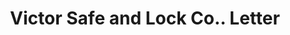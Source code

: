 ---
doi: 10.7916/D8GQ88WM
date_other: unknown
date_other_textual: unknown
form: correspondence
genre:
- Letters (correspondence)
name:
- Victor Safe and Lock Co.
object_in_context_url: https://biggert.cul.columbia.edu/items/view/ave_biggert_01275
subject_hierarchical_geographic:
- Cincinnati, Ohio, United States
subject_name:
- Victor Safe and Lock Co.
title: Victor Safe and Lock Co.. Letter
sort_title: Victor Safe and Lock Co.. Letter
call_number: ave_biggert_01275
coordinates:
- 39.1,-84.51666666666667
pid: ave_biggert_01275
identifiers: ave_biggert_01275
thumbnail: https://derivativo-1.library.columbia.edu/iiif/2/ldpd:343178/full/!256,256/0/native.jpg
permalink: "/biggert/ave_biggert_01275/"
layout: iiif-image-page
---
